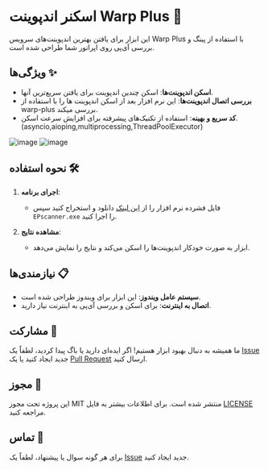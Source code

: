 # اسکنر اندپوینت Warp Plus 🚀

 این ابزار برای یافتن بهترین اندپوینت‌های سرویس Warp Plus با استفاده از پینگ و بررسی آی‌پی روی اپراتور شما طراحی شده است.

## ویژگی‌ها ✨

- **اسکن اندپوینت‌ها**: اسکن چندین اندپوینت برای یافتن سریع‌ترین آنها.
- **بررسی اتصال اندپوینت‌ها**: این نرم افزار بعد از اسکن اندپوینت‌ ها را با استفاده از warp-plus بررسی میکند.
- **کد سریع و بهینه**: استفاده از تکنیک‌های پیشرفته برای افزایش سرعت اسکن.(asyncio,aioping,multiprocessing,ThreadPoolExecutor)

![image](https://github.com/hossein-mohseni/EP-Scanner/assets/27780287/4d395567-d7fa-41d5-9c13-dd39f93a8374)
![image](https://github.com/hossein-mohseni/EP-Scanner/assets/27780287/624d54d0-c3e2-45e2-a05a-e6dc44645440)




## نحوه استفاده 🛠️

1. **اجرای برنامه**:
   - فایل فشرده نرم افزار را از [این لینک](https://github.com/hossein-mohseni/EP-Scanner/releases/download/v0.1.0-alpha/EPscanner.zip) دانلود و استخراج کنید سپس `EPscanner.exe` را اجرا کنید.

2. **مشاهده نتایج**:
   - ابزار به صورت خودکار اندپوینت‌ها را اسکن می‌کند و نتایج را نمایش می‌دهد.

## نیازمندی‌ها 📋

- **سیستم عامل ویندوز**: این ابزار برای ویندوز طراحی شده است.
- **اتصال به اینترنت**: برای اسکن و بررسی آی‌پی به اینترنت نیاز دارید.

## مشارکت 👥

ما همیشه به دنبال بهبود ابزار هستیم! اگر ایده‌ای دارید یا باگ پیدا کردید، لطفاً یک [Issue](https://github.com/hossein-mohseni/EP-Scanner/issues) جدید ایجاد کنید یا یک [Pull Request](https://github.com/hossein-mohseni/EP-Scanner/pulls) ارسال کنید.

## مجوز 📜

این پروژه تحت مجوز MIT منتشر شده است. برای اطلاعات بیشتر به فایل [LICENSE](https://github.com/hossein-mohseni/EP-Scanner/blob/main/LICENSE) مراجعه کنید.

## تماس 📧

برای هر گونه سوال یا پیشنهاد، لطفاً یک [Issue](https://github.com/hossein-mohseni/EP-Scanner/issues) جدید ایجاد کنید.


